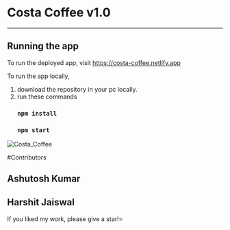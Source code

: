 # Costa Coffee v1.0
---
## Running the app

To run the deployed app, visit https://costa-coffee.netlify.app

To run the app locally, 

1.  download the repository in your pc locally.
2.  run these commands
    ### `npm install`
    ### `npm start`

![Costa_Coffee](https://user-images.githubusercontent.com/40117155/280486540-313615c5-4675-41dd-9317-deef62f19c26.png)

#Contributors
## Ashutosh Kumar
## Harshit Jaiswal
    
If you liked my work, please give a star!⭐️
